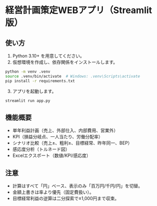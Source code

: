 # 経営計画策定WEBアプリ（Streamlit版）

## 使い方
1. Python 3.10+ を用意してください。
2. 仮想環境を作成し、依存関係をインストールします。

```bash
python -m venv .venv
source .venv/bin/activate  # Windows: .venv\Scripts\activate
pip install -r requirements.txt
```

3. アプリを起動します。

```bash
streamlit run app.py
```

## 機能概要
- 単年利益計画（売上、外部仕入、内部費用、営業外）
- KPI（損益分岐点、一人当たり、労働分配率）
- シナリオ比較（売上±、粗利±、目標経常、昨年同一、BEP）
- 感応度分析（トルネード図）
- Excelエクスポート（数値/KPI/感応度）

## 注意
- 計算はすべて「円」ベース、表示のみ「百万円/千円/円」を切替。
- 金額上書きは率より優先（固定費扱い）。
- 目標経常利益の逆算は二分探索で±1,000円まで収束。
